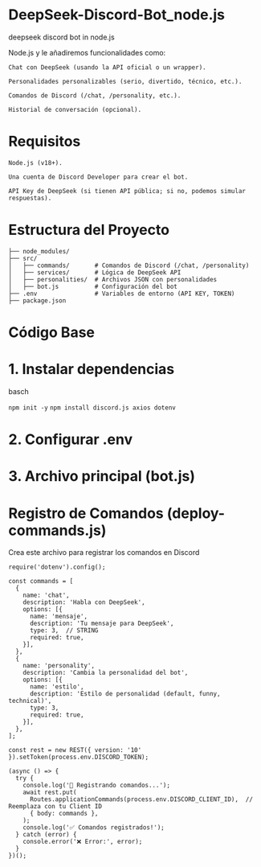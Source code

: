 # DeepSeek-Discord-Bot_node.js
deepseek discord bot in node.js

Node.js y le añadiremos funcionalidades como:

    Chat con DeepSeek (usando la API oficial o un wrapper).

    Personalidades personalizables (serio, divertido, técnico, etc.).

    Comandos de Discord (/chat, /personality, etc.).

    Historial de conversación (opcional).

# Requisitos

    Node.js (v18+).

    Una cuenta de Discord Developer para crear el bot.

    API Key de DeepSeek (si tienen API pública; si no, podemos simular respuestas).

# Estructura del Proyecto

```deepseek-discord-bot/
├── node_modules/
├── src/
│   ├── commands/       # Comandos de Discord (/chat, /personality)
│   ├── services/       # Lógica de DeepSeek API
│   ├── personalities/  # Archivos JSON con personalidades
│   ├── bot.js          # Configuración del bot
├── .env                # Variables de entorno (API KEY, TOKEN)
├── package.json
```

# Código Base
# 1. Instalar dependencias
basch 

```npm init -y```
```npm install discord.js axios dotenv```

# 2. Configurar .env
# 3. Archivo principal (bot.js)

# Registro de Comandos (deploy-commands.js)
Crea este archivo para registrar los comandos en Discord

```const { REST, Routes } = require('discord.js');
require('dotenv').config();

const commands = [
  {
    name: 'chat',
    description: 'Habla con DeepSeek',
    options: [{
      name: 'mensaje',
      description: 'Tu mensaje para DeepSeek',
      type: 3,  // STRING
      required: true,
    }],
  },
  {
    name: 'personality',
    description: 'Cambia la personalidad del bot',
    options: [{
      name: 'estilo',
      description: 'Estilo de personalidad (default, funny, technical)',
      type: 3,
      required: true,
    }],
  },
];

const rest = new REST({ version: '10' }).setToken(process.env.DISCORD_TOKEN);

(async () => {
  try {
    console.log('🔨 Registrando comandos...');
    await rest.put(
      Routes.applicationCommands(process.env.DISCORD_CLIENT_ID),  // Reemplaza con tu Client ID
      { body: commands },
    );
    console.log('✅ Comandos registrados!');
  } catch (error) {
    console.error('❌ Error:', error);
  }
})();

